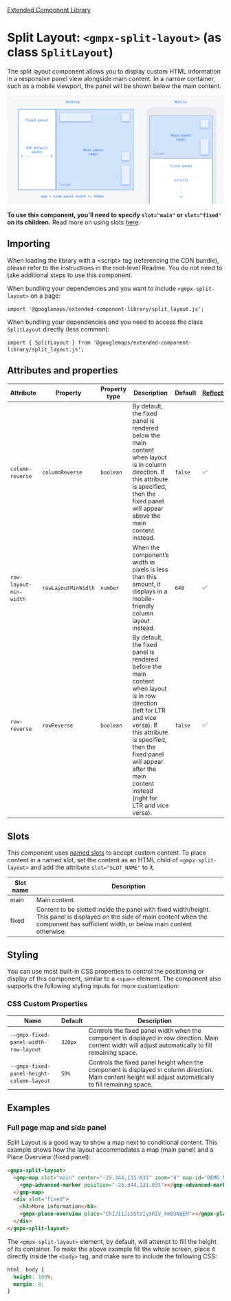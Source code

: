 [Extended Component Library](../../README.md)

# Split Layout: `<gmpx-split-layout>` (as class `SplitLayout`)

The split layout component allows you to display custom HTML information in a
responsive panel view alongside main content. In a narrow container, such as
a mobile viewport, the panel will be shown below the main content.

![](./doc_src/split-layout.png)

**To use this component, you'll need to specify `slot="main"` or
`slot="fixed"` on its children.** Read more on using slots
[here](https://developer.mozilla.org/en-US/docs/Web/API/Web_components/Using_templates_and_slots#adding_flexibility_with_slots).

## Importing

When loading the library with a &lt;script&gt; tag (referencing the CDN bundle), please refer to the instructions in the root-level Readme. You do not need to take additional steps to use this component.

When bundling your dependencies and you want to include `<gmpx-split-layout>` on a page:

```
import '@googlemaps/extended-component-library/split_layout.js';
```

When bundling your dependencies and you need to access the class `SplitLayout` directly (less common):

```
import { SplitLayout } from '@googlemaps/extended-component-library/split_layout.js';
```

## Attributes and properties

| Attribute              | Property            | Property type | Description                                                                                                                                                                                                                                                    | Default | [Reflects?](https://open-wc.org/guides/knowledge/attributes-and-properties/#attribute-and-property-reflection) |
| ---------------------- | ------------------- | ------------- | -------------------------------------------------------------------------------------------------------------------------------------------------------------------------------------------------------------------------------------------------------------- | ------- | -------------------------------------------------------------------------------------------------------------- |
| `column-reverse`       | `columnReverse`     | `boolean`     | By default, the fixed panel is rendered below the main content when layout is in column direction. If this attribute is specified, then the fixed panel will appear above the main content instead.                                                            | `false` | ✅                                                                                                              |
| `row-layout-min-width` | `rowLayoutMinWidth` | `number`      | When the component’s width in pixels is less than this amount, it displays in a mobile-friendly column layout instead.                                                                                                                                         | `640`   | ✅                                                                                                              |
| `row-reverse`          | `rowReverse`        | `boolean`     | By default, the fixed panel is rendered before the main content when layout is in row direction (left for LTR and vice versa). If this attribute is specified, then the fixed panel will appear after the main content instead (right for LTR and vice versa). | `false` | ✅                                                                                                              |

## Slots

This component uses [named slots](https://developer.mozilla.org/en-US/docs/Web/API/Web_components/Using_templates_and_slots#adding_flexibility_with_slots) to accept custom content. To place content in a named slot, set the content as an HTML child of `<gmpx-split-layout>` and add the attribute `slot="SLOT_NAME"` to it.

| Slot name | Description                                                                                                                                                                                   |
| --------- | --------------------------------------------------------------------------------------------------------------------------------------------------------------------------------------------- |
| main      | Main content.                                                                                                                                                                                 |
| fixed     | Content to be slotted inside the panel with fixed width/height. This panel is displayed on the side of main content when the component has sufficient width, or below main content otherwise. |

## Styling

You can use most built-in CSS properties to control the positioning or display of this component, similar to a `<span>` element. The component also supports the following styling inputs for more customization:

### CSS Custom Properties

| Name                                      | Default | Description                                                                                                                                                 |
| ----------------------------------------- | ------- | ----------------------------------------------------------------------------------------------------------------------------------------------------------- |
| `--gmpx-fixed-panel-width-row-layout`     | `320px` | Controls the fixed panel width when the component is displayed in row direction. Main content width will adjust automatically to fill remaining space.      |
| `--gmpx-fixed-panel-height-column-layout` | `50%`   | Controls the fixed panel height when the component is displayed in column direction. Main content height will adjust automatically to fill remaining space. |



## Examples

### Full page map and side panel

Split Layout is a good way to show a map next to conditional content. This example shows how the layout accommodates a map (main panel) and a Place Overview (fixed panel):

```html
<gmpx-split-layout>
  <gmp-map slot="main" center="-25.344,131.031" zoom="4" map-id="DEMO_MAP_ID">
    <gmp-advanced-marker position="-25.344,131.031"></gmp-advanced-marker>
  </gmp-map>
  <div slot="fixed">
    <h3>More information</h3>
    <gmpx-place-overview place="ChIJI1JibStsIysRIV_Fm03NqEM"></gmpx-place-overview>
  </div>
</gmpx-split-layout>
```

The `<gmpx-split-layout>` element, by default, will attempt to fill the height of its container. To make the above example fill the whole screen, place it directly inside the `<body>` tag, and make sure to include the following CSS:

```css
html, body {
  height: 100%;
  margin: 0;
}
```




